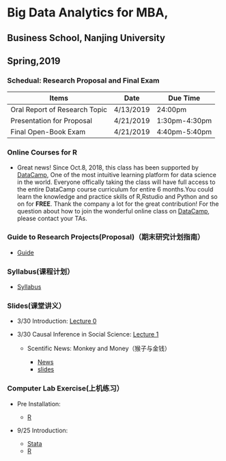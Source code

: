 # Big Data Analytics for MBA,

## Business School, Nanjing University

## Spring,2019

### **Schedual**: Research Proposal and Final Exam 

|   Items               | Date                 |  Due Time               | 
| --------------------- | -------------------- |--------------------- | 
|   Oral Report of Research Topic  | 4/13/2019 |    24:00pm         |
|   Presentation for Proposal  | 4/21/2019 |    1:30pm-4:30pm         |
|   Final Open-Book Exam      | 4/21/2019 |    4:40pm-5:40pm        |


### Online Courses for R  

- Great news! Since Oct.8, 2018, this class has been supported by [DataCamp](https://www.datacamp.com), One of the most intuitive learning platform for data science in the world. Everyone offically taking the class will have full access to the entire DataCamp course curriculum for entire 6 months.You could learn the knowledge and practice skills of R,Rstudio and Python and so on for **FREE**. Thank the company a lot for the great contribution! For the question about how to join the 
wonderful online class on [DataCamp](https://www.datacamp.com), please contact your TAs. 

### Guide to Research Projects(Proposal)（期末研究计划指南）

- [Guide](https://github.com/Econometrics/MBA_BigData/blob/master/Syllabus/MBA_Presentation_Guide_2019.pdf)

### Syllabus(课程计划） 

- [Syllabus](https://github.com/Econometrics/MBA_BigData/blob/master/Syllabus/大数据时代的管理决策(2019).pdf) 

### Slides(课堂讲义）

- 3/30 Introduction: [Lecture 0](https://github.com/Econometrics/MBA_BigData/blob/master/Slides/MBA_2019_Lec0.pdf)
- 3/30 Causal Inference in Social Science: [Lecture 1](https://github.com/Econometrics/MBA_BigData/blob/master/Slides/MBA_2019_Lec1_no.pdf)

    - Scentific News: Monkey and Money（猴子与金钱）

      * [News](https://github.com/MetricsNJU/Metrics_2018/blob/master/Slides/Longlive_keju.pdf)
      * [slides](https://github.com/MetricsNJU/Metrics_2018/blob/master/Slides/LonglivekejuV5.pdf)

### Computer Lab Exercise(上机练习）

- Pre  Installation: 

  - [R](https://github.com/MetricsNJU/Metrics_2018/blob/master/Review_and_Lab/R/R的简介与安装.pptx)
  
- 9/25 Introduction: 

  - [Stata](https://github.com/MetricsNJU/Metrics_2018/blob/master/Review_and_Lab/Stata/stata.pdf)
  - [R](https://github.com/MetricsNJU/Metrics_2018/blob/master/Review_and_Lab/R/how_to_use_R.pdf)
  





